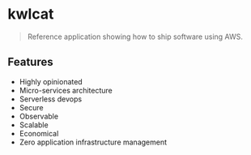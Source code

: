 # kwlcat

> Reference application showing how to ship software using AWS.

## Features
- Highly opinionated
- Micro-services architecture
- Serverless devops
- Secure
- Observable
- Scalable
- Economical
- Zero application infrastructure management





